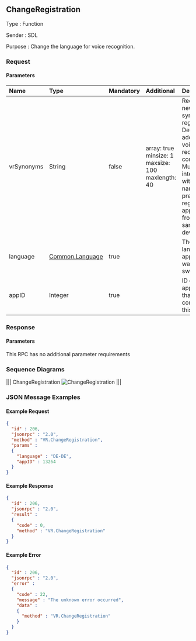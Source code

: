 ## ChangeRegistration

Type
: Function

Sender
: SDL

Purpose
: Change the language for voice recognition.

### Request

#### Parameters

|Name|Type|Mandatory|Additional|Description|
|:---|:---|:--------|:---------|:---------|
|vrSynonyms|String|false|array: true<br>minsize: 1<br>maxsize: 100<br>maxlength: 40|Request new VR synonyms registration<br>Defines an additional voice recognition command.<br>Must not interfere with any name of previously registered applications from the same device.|
|language|[Common.Language](../../common/enums/#language)|true||The language application wants to switch to.|
|appID|Integer|true||ID of application that concerns this RPC.|

### Response

#### Parameters

This RPC has no additional parameter requirements

### Sequence Diagrams
|||
ChangeRegistration
![ChangeRegistration](./assets/ChangeRegistration.png)
|||

### JSON Message Examples

#### Example Request

```json
{
  "id" : 206,
  "jsonrpc" : "2.0",
  "method" : "VR.ChangeRegistration",
  "params" :
  {
    "language" : "DE-DE",
    "appID" : 13264
  }
}
```

#### Example Response

```json
{
  "id" : 206,
  "jsonrpc" : "2.0",
  "result" :
  {
    "code" : 0,
    "method" : "VR.ChangeRegistration"
  }
}
```

#### Example Error

```json
{
  "id" : 206,
  "jsonrpc" : "2.0",
  "error" :
  {
    "code" : 22,
    "message" : "The unknown error occurred",
    "data" :
    {
      "method" : "VR.ChangeRegistration"
    }
  }
}
```
